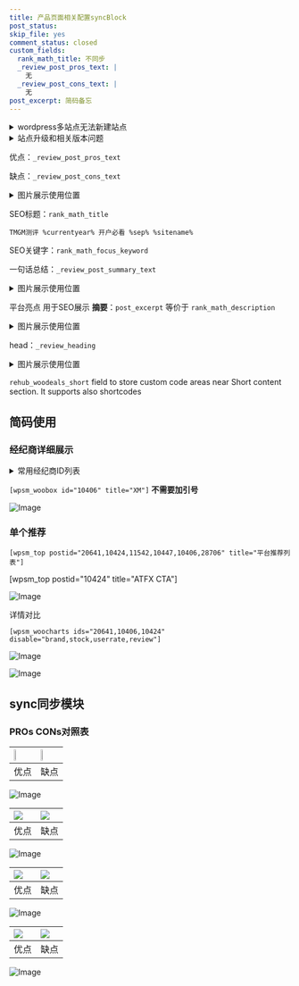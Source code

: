 ```yaml
---
title: 产品页面相关配置syncBlock
post_status: 
skip_file: yes
comment_status: closed
custom_fields:
  rank_math_title: 不同步
  _review_post_pros_text: |
    无
  _review_post_cons_text: |
    无
post_excerpt: 简码备忘
---
```

<details><summary>wordpress多站点无法新建站点</summary>

<li>和报错需要清理cookies一样的原因</li>
<li>wp-config.php里面<code>define( 'SUBDOMAIN_INSTALL', false );//子域名安装</code></li>
<li>新建子站点是用<code>define( 'SUBDOMAIN_INSTALL', true);//子域名安装</code> 完成以后，改成<code>false</code></li>
</details>

<details><summary>站点升级和相关版本问题</summary>

<p>wordpress：5.9.9
woocommerce：7.5.1
出现问题的地方：主题选项里面>><strong>Product layout >>compact style</strong></p>
<p>如何出现没有用过的字段 导致无法保存。先导出配置 然后进行修改，后面再次恢复即可。</p>
<p>出现部分字段无法显示时，需要返回默认布局后，对产品进行保存就好了。</p>
<p></p>
</details>

优点：`_review_post_pros_text`

缺点：`_review_post_cons_text`

<details><summary>图片展示使用位置</summary>

<img src="https://prod-files-secure.s3.us-west-2.amazonaws.com/39ed1227-6d7d-4570-be36-9ccd4a2c4241/f51d3d83-55d4-4bdf-9604-f37ec77ab556/Untitled.png?X-Amz-Algorithm=AWS4-HMAC-SHA256&X-Amz-Content-Sha256=UNSIGNED-PAYLOAD&X-Amz-Credential=ASIAZI2LB466S6A2DQD7%2F20250610%2Fus-west-2%2Fs3%2Faws4_request&X-Amz-Date=20250610T045520Z&X-Amz-Expires=3600&X-Amz-Security-Token=IQoJb3JpZ2luX2VjEN3%2F%2F%2F%2F%2F%2F%2F%2F%2F%2FwEaCXVzLXdlc3QtMiJHMEUCIQCyl%2FbJWlVXpFNVAUwuNHBLjW6fIzy3VZe6nd5%2FDYKmzgIgeuOPvJlyJLlhhKWbgq%2BeGlk%2FI166hVUf2jVAFwQx5wEqiAQItv%2F%2F%2F%2F%2F%2F%2F%2F%2F%2FARAAGgw2Mzc0MjMxODM4MDUiDEz%2FNvJ3Rm4Yb4QB8yrcAxPmBhpw%2FeXRi39nmkrBHl0okFHm9E9v%2FOC4mI0U6nWqc%2FKIAOZ8BGaLmu0chXsoUNyfsQcTCghdO7mEsv4Y4yJS0CNfKoHJrg8WiwcGtov%2FMaEW3P%2BprGPCGrnxY4weJM9DSgLCxXFetiRUUYc9SOeYsxS1UNA9Tgcc6z6qyCs1VZzKhp87KfJ%2BIfxpH3PWeZrhVjg3P23YoiguKemJ2BMFeIwMgbiN%2Fe2wyV3Jl8gYyfj0NXK3w3toUNBPljj8k68gYhA95VgHOS9B%2FmWHGt9%2BfEHbIaJMyKo9OwaOHX1XCTnZyrdYtaVwETkFonlltynNgkIzXkwWu3ehO%2B832Wh594SR7E7%2B4yn1bW3JNxOVs0AtsSjJQTQ3ikQPft6A39mkRLvNIrWCSQb5w5Iv0mTKqlnhlC4QBaA4ZU%2BQ6qLcMd981gYb5meBnDlpAMQ7Ffj7AhSPkwIYlff0Mz%2FlXsaoo%2FZTftjF4wTGMXWsv5xggWW73vN8fHMI9AFsYQpHwsuhl3HoUB%2BDbE%2BWNE9mLvI55nIK5bEfqRVI2OlCiQAA9JAuiN%2Bjf5V6jHCzjWOy%2F92Jr5kdFyWDO1NZSjUezG5ul8kkHGlQt%2BaB5zrzaTrkrxIIz2O8kkUHlFDmMLHsnsIGOqUB5JiP1G%2FDHtywns0gsfguPL2pSiBwAfmuZTFc6y7I%2BG1rQuMT12gSgtOZOVVJEag%2FfuQ4Js7R2nYUTgpWEc3Wjb9hJa7dI0yySkqLOte812kTbiGp8CFbdLbbJRbsU%2B8mp6SQWlftOiAPwUFzve0L2IV6Og%2FZYN3Zp6Hp5dKxqJK8hyTtJ9E2MYNyIXyPw8Ai82vRKvNjsM5FaN4o2G6vY80OKPEh&X-Amz-Signature=13ffa2485719c6b422547497cf52b1f47552e261aac964f9698ea9ab6a4c9a7d&X-Amz-SignedHeaders=host&x-id=GetObject" alt="Image">
</details>

SEO标题：`rank_math_title`

`TMGM测评 %currentyear% 开户必看 %sep% %sitename%`

SEO关键字：`rank_math_focus_keyword`

一句话总结：`_review_post_summary_text`

<details><summary>图片展示使用位置</summary>

<img src="https://prod-files-secure.s3.us-west-2.amazonaws.com/39ed1227-6d7d-4570-be36-9ccd4a2c4241/4b96a922-296c-4f4e-8630-d1c870cbce01/Untitled.png?X-Amz-Algorithm=AWS4-HMAC-SHA256&X-Amz-Content-Sha256=UNSIGNED-PAYLOAD&X-Amz-Credential=ASIAZI2LB4663Y7SK246%2F20250610%2Fus-west-2%2Fs3%2Faws4_request&X-Amz-Date=20250610T045521Z&X-Amz-Expires=3600&X-Amz-Security-Token=IQoJb3JpZ2luX2VjEN3%2F%2F%2F%2F%2F%2F%2F%2F%2F%2FwEaCXVzLXdlc3QtMiJHMEUCIQClc%2B0302zACiWm8fVpWeWT%2FmQ5EwqK94TCum0ojrTaTQIgC6eNPH9kluDqxGiRp4gNsShW4MBL1KzkRNhOIc3kvjAqiAQItv%2F%2F%2F%2F%2F%2F%2F%2F%2F%2FARAAGgw2Mzc0MjMxODM4MDUiDOp5NkYH0BnuHgisKircA8lNuWy9PHL2F0Gmk%2BvFz9IjKl%2F2U2q3kNR60qWm2461TCLKDEujUedNe%2BNYyyU69IvVKYmcwFGxHSKu%2FoEhFAh%2FdAR29DwMb3yCfdHBQEQI0BTFIf7wi1wZqrKmPkfHY%2FpsgYj73ZHRmjQpB%2FxYn%2BfnQGtlPpNsdqkyCEqG9nlaTguE4kgBSHgHFy1XuHpjcTQ4thQzx2TwqivdDRJMC7QtvBtqDHDLESjJNRXk0YUN4hEYnC9ZheduE%2BUC8Y6x9xF5LAfCkkUbzDURLvoTbFLW8N4p0sBjhwmwH%2FMn1b0rhl0f4cKhdd72v7g7oU5pjS5Kdz7Ng7Mvl2U5ZXrQACTplnpq%2F1Am%2FBev%2F2yPeCTtEISVjzrkyRAQhokImkIaao%2FpFFMtQTImpCvcpxJhkRDvwXQ7hTGsw3G4HQgKQDGh9kI8DCg9fZ4JThq7zxH4%2Fsu2q3mgWGwIyfEclD4mA9IPt0dsSGsWUZEdFHVoddteAjjyXORjG9LHt2mw%2BiFwVOuhbzOrlnZFWZ8rFubPjSRbum1eSoW8OQcu2aac1Q2IXKaix%2FRQddYnxKiFjJ%2F2auMrxu7jPw2KS1F%2F3FOAonijEGhOKXv2vkKYZWHuHYu%2B0jocYgcpjmJD6ivPMKLsnsIGOqUBXafnEQxaefcZNDGmSZa7ToWPPtvUiKmsEuhBp1jATLA6Vb8vAxV6rQlO7U7jpDMOUEDfcECCYDf%2BgadlDN04X%2FSzqV94RN6Z2f0Dr8cUmY5gSZ867%2BqcnmOnW52vftsFU7qE9et4OMG89XFCMbGqKbptzRt40EYWhlTYcMJX%2BMAhFLnNfEpFXbrlfaO8IVm5byzTG%2Bvjw0s6CWjoLX2zUCWSVg48&X-Amz-Signature=accb9758aec6103974b0ea249fd0b19df56f79996a427848098240e90ecee626&X-Amz-SignedHeaders=host&x-id=GetObject" alt="Image">
</details>

平台亮点 用于SEO展示 **摘要**：`post_excerpt`  等价于 `rank_math_description`

<details><summary>图片展示使用位置</summary>

<img src="https://prod-files-secure.s3.us-west-2.amazonaws.com/39ed1227-6d7d-4570-be36-9ccd4a2c4241/1ee11f63-b60a-4dfe-a7a7-d58ff23b5d88/Untitled.png?X-Amz-Algorithm=AWS4-HMAC-SHA256&X-Amz-Content-Sha256=UNSIGNED-PAYLOAD&X-Amz-Credential=ASIAZI2LB466SPVC4ARC%2F20250610%2Fus-west-2%2Fs3%2Faws4_request&X-Amz-Date=20250610T045525Z&X-Amz-Expires=3600&X-Amz-Security-Token=IQoJb3JpZ2luX2VjEN3%2F%2F%2F%2F%2F%2F%2F%2F%2F%2FwEaCXVzLXdlc3QtMiJIMEYCIQDLg%2BzrYuQeLucYHXuNSrcub9Gpoyn8xn09x5MiT5mngwIhAPZ%2FblOY5BqdcbWtIYynqLM5rkKxu3O%2F0aZ4%2FPle6gV4KogECLb%2F%2F%2F%2F%2F%2F%2F%2F%2F%2FwEQABoMNjM3NDIzMTgzODA1IgwVaMKdiPAVQ%2BkNAPEq3APd8LY1QnC6BrgUp%2FU%2FjLQAFP6hAGIH5i1urf628%2B3uy5JKqKbuDG76v88n8O72aDjZ6SZVk7AIeP%2FdGzVuoobzSi4REbMrBMWmBHmVgujBT0kSacamPebB%2Bq1XrYBAbzaBE%2FShYTSQddbrPPm%2FYarW%2FTfpMvCf4wKKeCAzSmXB4B6uMl2WJNIctnOB%2BoQ%2Fgb0W%2Fh5gijFN%2BqVEW%2B1kZLgTT46btjdinGCno%2B1i6f3c9wZlITvXX4awKMRvSI69H9XgAwB0%2FLsNtQYWDf3BvvGL7p1%2F3bFckG1gI79roP7FWdx5jBfUha8e3ZEJ%2FHYQ8MyINozElXOMaakduSLi1pj6ZqtsM23Qw01%2FOcy3hd5cvEVZtBgPLQec6zMNv4%2F8GgmzvJQlqixsXWgTrgWPMlG70naarlw93ehZMAEaH6HrN08SOVB%2BPNarPUlzdsRUeUatKAu6CnbfDlLwTYFyBnWzbMrWZJso0kjWXRdwyAiEdljc3yN7Ii4Wts2KFAxWpXen74CtTC5043o8LkLhUDnorzIhZsn6HZb2SX4P0BY4MfJCSN9peAY%2FuTYWZfgsXRmmmTAYz4zndZ9N%2BEZY8%2BWUdJg6CYtBwA7xF%2FnV16XfKot9KLqR%2Fyl1hzLkkzDc7J7CBjqkAbyXUe%2F5X%2Fe2PyDAFIUqlSqMcjm6mFEWH5dmmjNy%2B9LA2FD%2F1WIrnSoOgOn4XnisIrcEs8scQikcXUfkUGRoojP%2F3a3ELWPDQHvcoqdWaIobHMfaZDPGpuZYFeE1sfVRCSbziicdSd%2BfpKhuAZIZjHmqoma%2Bh0A9tix8g1bvoirwPjz6R03lDlhCL6mk2zxrn8PxpshcskRMezTXFAa%2BuvjbWDjp&X-Amz-Signature=6b19b90f96ed3adeaad0e47fe28f3f539dcc6fb1edabb150d5b3a8e37027afda&X-Amz-SignedHeaders=host&x-id=GetObject" alt="Image">
<img src="https://prod-files-secure.s3.us-west-2.amazonaws.com/39ed1227-6d7d-4570-be36-9ccd4a2c4241/ad4118b5-78d8-4fbe-801e-3b29b5d99c01/Untitled.png?X-Amz-Algorithm=AWS4-HMAC-SHA256&X-Amz-Content-Sha256=UNSIGNED-PAYLOAD&X-Amz-Credential=ASIAZI2LB466SPVC4ARC%2F20250610%2Fus-west-2%2Fs3%2Faws4_request&X-Amz-Date=20250610T045525Z&X-Amz-Expires=3600&X-Amz-Security-Token=IQoJb3JpZ2luX2VjEN3%2F%2F%2F%2F%2F%2F%2F%2F%2F%2FwEaCXVzLXdlc3QtMiJIMEYCIQDLg%2BzrYuQeLucYHXuNSrcub9Gpoyn8xn09x5MiT5mngwIhAPZ%2FblOY5BqdcbWtIYynqLM5rkKxu3O%2F0aZ4%2FPle6gV4KogECLb%2F%2F%2F%2F%2F%2F%2F%2F%2F%2FwEQABoMNjM3NDIzMTgzODA1IgwVaMKdiPAVQ%2BkNAPEq3APd8LY1QnC6BrgUp%2FU%2FjLQAFP6hAGIH5i1urf628%2B3uy5JKqKbuDG76v88n8O72aDjZ6SZVk7AIeP%2FdGzVuoobzSi4REbMrBMWmBHmVgujBT0kSacamPebB%2Bq1XrYBAbzaBE%2FShYTSQddbrPPm%2FYarW%2FTfpMvCf4wKKeCAzSmXB4B6uMl2WJNIctnOB%2BoQ%2Fgb0W%2Fh5gijFN%2BqVEW%2B1kZLgTT46btjdinGCno%2B1i6f3c9wZlITvXX4awKMRvSI69H9XgAwB0%2FLsNtQYWDf3BvvGL7p1%2F3bFckG1gI79roP7FWdx5jBfUha8e3ZEJ%2FHYQ8MyINozElXOMaakduSLi1pj6ZqtsM23Qw01%2FOcy3hd5cvEVZtBgPLQec6zMNv4%2F8GgmzvJQlqixsXWgTrgWPMlG70naarlw93ehZMAEaH6HrN08SOVB%2BPNarPUlzdsRUeUatKAu6CnbfDlLwTYFyBnWzbMrWZJso0kjWXRdwyAiEdljc3yN7Ii4Wts2KFAxWpXen74CtTC5043o8LkLhUDnorzIhZsn6HZb2SX4P0BY4MfJCSN9peAY%2FuTYWZfgsXRmmmTAYz4zndZ9N%2BEZY8%2BWUdJg6CYtBwA7xF%2FnV16XfKot9KLqR%2Fyl1hzLkkzDc7J7CBjqkAbyXUe%2F5X%2Fe2PyDAFIUqlSqMcjm6mFEWH5dmmjNy%2B9LA2FD%2F1WIrnSoOgOn4XnisIrcEs8scQikcXUfkUGRoojP%2F3a3ELWPDQHvcoqdWaIobHMfaZDPGpuZYFeE1sfVRCSbziicdSd%2BfpKhuAZIZjHmqoma%2Bh0A9tix8g1bvoirwPjz6R03lDlhCL6mk2zxrn8PxpshcskRMezTXFAa%2BuvjbWDjp&X-Amz-Signature=f8200ab33e1335037a59516cf24f2917f827af19b6daf691f5d215c754515371&X-Amz-SignedHeaders=host&x-id=GetObject" alt="Image">
<img src="https://prod-files-secure.s3.us-west-2.amazonaws.com/39ed1227-6d7d-4570-be36-9ccd4a2c4241/a38cf7c9-a79c-4b64-9e94-13589fe0758b/Untitled.png?X-Amz-Algorithm=AWS4-HMAC-SHA256&X-Amz-Content-Sha256=UNSIGNED-PAYLOAD&X-Amz-Credential=ASIAZI2LB466SPVC4ARC%2F20250610%2Fus-west-2%2Fs3%2Faws4_request&X-Amz-Date=20250610T045525Z&X-Amz-Expires=3600&X-Amz-Security-Token=IQoJb3JpZ2luX2VjEN3%2F%2F%2F%2F%2F%2F%2F%2F%2F%2FwEaCXVzLXdlc3QtMiJIMEYCIQDLg%2BzrYuQeLucYHXuNSrcub9Gpoyn8xn09x5MiT5mngwIhAPZ%2FblOY5BqdcbWtIYynqLM5rkKxu3O%2F0aZ4%2FPle6gV4KogECLb%2F%2F%2F%2F%2F%2F%2F%2F%2F%2FwEQABoMNjM3NDIzMTgzODA1IgwVaMKdiPAVQ%2BkNAPEq3APd8LY1QnC6BrgUp%2FU%2FjLQAFP6hAGIH5i1urf628%2B3uy5JKqKbuDG76v88n8O72aDjZ6SZVk7AIeP%2FdGzVuoobzSi4REbMrBMWmBHmVgujBT0kSacamPebB%2Bq1XrYBAbzaBE%2FShYTSQddbrPPm%2FYarW%2FTfpMvCf4wKKeCAzSmXB4B6uMl2WJNIctnOB%2BoQ%2Fgb0W%2Fh5gijFN%2BqVEW%2B1kZLgTT46btjdinGCno%2B1i6f3c9wZlITvXX4awKMRvSI69H9XgAwB0%2FLsNtQYWDf3BvvGL7p1%2F3bFckG1gI79roP7FWdx5jBfUha8e3ZEJ%2FHYQ8MyINozElXOMaakduSLi1pj6ZqtsM23Qw01%2FOcy3hd5cvEVZtBgPLQec6zMNv4%2F8GgmzvJQlqixsXWgTrgWPMlG70naarlw93ehZMAEaH6HrN08SOVB%2BPNarPUlzdsRUeUatKAu6CnbfDlLwTYFyBnWzbMrWZJso0kjWXRdwyAiEdljc3yN7Ii4Wts2KFAxWpXen74CtTC5043o8LkLhUDnorzIhZsn6HZb2SX4P0BY4MfJCSN9peAY%2FuTYWZfgsXRmmmTAYz4zndZ9N%2BEZY8%2BWUdJg6CYtBwA7xF%2FnV16XfKot9KLqR%2Fyl1hzLkkzDc7J7CBjqkAbyXUe%2F5X%2Fe2PyDAFIUqlSqMcjm6mFEWH5dmmjNy%2B9LA2FD%2F1WIrnSoOgOn4XnisIrcEs8scQikcXUfkUGRoojP%2F3a3ELWPDQHvcoqdWaIobHMfaZDPGpuZYFeE1sfVRCSbziicdSd%2BfpKhuAZIZjHmqoma%2Bh0A9tix8g1bvoirwPjz6R03lDlhCL6mk2zxrn8PxpshcskRMezTXFAa%2BuvjbWDjp&X-Amz-Signature=858ed5f62cc8e9750e83b8f92e66a91d4cb4bf7b1c58b3e8d34716db1c51c7d3&X-Amz-SignedHeaders=host&x-id=GetObject" alt="Image">
<img src="https://prod-files-secure.s3.us-west-2.amazonaws.com/39ed1227-6d7d-4570-be36-9ccd4a2c4241/7da6fc1e-d2ac-42ae-8c75-cb5749aa18f6/Untitled.png?X-Amz-Algorithm=AWS4-HMAC-SHA256&X-Amz-Content-Sha256=UNSIGNED-PAYLOAD&X-Amz-Credential=ASIAZI2LB466SPVC4ARC%2F20250610%2Fus-west-2%2Fs3%2Faws4_request&X-Amz-Date=20250610T045525Z&X-Amz-Expires=3600&X-Amz-Security-Token=IQoJb3JpZ2luX2VjEN3%2F%2F%2F%2F%2F%2F%2F%2F%2F%2FwEaCXVzLXdlc3QtMiJIMEYCIQDLg%2BzrYuQeLucYHXuNSrcub9Gpoyn8xn09x5MiT5mngwIhAPZ%2FblOY5BqdcbWtIYynqLM5rkKxu3O%2F0aZ4%2FPle6gV4KogECLb%2F%2F%2F%2F%2F%2F%2F%2F%2F%2FwEQABoMNjM3NDIzMTgzODA1IgwVaMKdiPAVQ%2BkNAPEq3APd8LY1QnC6BrgUp%2FU%2FjLQAFP6hAGIH5i1urf628%2B3uy5JKqKbuDG76v88n8O72aDjZ6SZVk7AIeP%2FdGzVuoobzSi4REbMrBMWmBHmVgujBT0kSacamPebB%2Bq1XrYBAbzaBE%2FShYTSQddbrPPm%2FYarW%2FTfpMvCf4wKKeCAzSmXB4B6uMl2WJNIctnOB%2BoQ%2Fgb0W%2Fh5gijFN%2BqVEW%2B1kZLgTT46btjdinGCno%2B1i6f3c9wZlITvXX4awKMRvSI69H9XgAwB0%2FLsNtQYWDf3BvvGL7p1%2F3bFckG1gI79roP7FWdx5jBfUha8e3ZEJ%2FHYQ8MyINozElXOMaakduSLi1pj6ZqtsM23Qw01%2FOcy3hd5cvEVZtBgPLQec6zMNv4%2F8GgmzvJQlqixsXWgTrgWPMlG70naarlw93ehZMAEaH6HrN08SOVB%2BPNarPUlzdsRUeUatKAu6CnbfDlLwTYFyBnWzbMrWZJso0kjWXRdwyAiEdljc3yN7Ii4Wts2KFAxWpXen74CtTC5043o8LkLhUDnorzIhZsn6HZb2SX4P0BY4MfJCSN9peAY%2FuTYWZfgsXRmmmTAYz4zndZ9N%2BEZY8%2BWUdJg6CYtBwA7xF%2FnV16XfKot9KLqR%2Fyl1hzLkkzDc7J7CBjqkAbyXUe%2F5X%2Fe2PyDAFIUqlSqMcjm6mFEWH5dmmjNy%2B9LA2FD%2F1WIrnSoOgOn4XnisIrcEs8scQikcXUfkUGRoojP%2F3a3ELWPDQHvcoqdWaIobHMfaZDPGpuZYFeE1sfVRCSbziicdSd%2BfpKhuAZIZjHmqoma%2Bh0A9tix8g1bvoirwPjz6R03lDlhCL6mk2zxrn8PxpshcskRMezTXFAa%2BuvjbWDjp&X-Amz-Signature=4fef1f04f52adb7ae3c0477dd7223e89fbd8c8534afb7bc5c563b26b38f2ec77&X-Amz-SignedHeaders=host&x-id=GetObject" alt="Image">
<img src="https://prod-files-secure.s3.us-west-2.amazonaws.com/39ed1227-6d7d-4570-be36-9ccd4a2c4241/7e97f40a-eaee-47f5-b2f9-475f96808fa7/Untitled.png?X-Amz-Algorithm=AWS4-HMAC-SHA256&X-Amz-Content-Sha256=UNSIGNED-PAYLOAD&X-Amz-Credential=ASIAZI2LB466SPVC4ARC%2F20250610%2Fus-west-2%2Fs3%2Faws4_request&X-Amz-Date=20250610T045525Z&X-Amz-Expires=3600&X-Amz-Security-Token=IQoJb3JpZ2luX2VjEN3%2F%2F%2F%2F%2F%2F%2F%2F%2F%2FwEaCXVzLXdlc3QtMiJIMEYCIQDLg%2BzrYuQeLucYHXuNSrcub9Gpoyn8xn09x5MiT5mngwIhAPZ%2FblOY5BqdcbWtIYynqLM5rkKxu3O%2F0aZ4%2FPle6gV4KogECLb%2F%2F%2F%2F%2F%2F%2F%2F%2F%2FwEQABoMNjM3NDIzMTgzODA1IgwVaMKdiPAVQ%2BkNAPEq3APd8LY1QnC6BrgUp%2FU%2FjLQAFP6hAGIH5i1urf628%2B3uy5JKqKbuDG76v88n8O72aDjZ6SZVk7AIeP%2FdGzVuoobzSi4REbMrBMWmBHmVgujBT0kSacamPebB%2Bq1XrYBAbzaBE%2FShYTSQddbrPPm%2FYarW%2FTfpMvCf4wKKeCAzSmXB4B6uMl2WJNIctnOB%2BoQ%2Fgb0W%2Fh5gijFN%2BqVEW%2B1kZLgTT46btjdinGCno%2B1i6f3c9wZlITvXX4awKMRvSI69H9XgAwB0%2FLsNtQYWDf3BvvGL7p1%2F3bFckG1gI79roP7FWdx5jBfUha8e3ZEJ%2FHYQ8MyINozElXOMaakduSLi1pj6ZqtsM23Qw01%2FOcy3hd5cvEVZtBgPLQec6zMNv4%2F8GgmzvJQlqixsXWgTrgWPMlG70naarlw93ehZMAEaH6HrN08SOVB%2BPNarPUlzdsRUeUatKAu6CnbfDlLwTYFyBnWzbMrWZJso0kjWXRdwyAiEdljc3yN7Ii4Wts2KFAxWpXen74CtTC5043o8LkLhUDnorzIhZsn6HZb2SX4P0BY4MfJCSN9peAY%2FuTYWZfgsXRmmmTAYz4zndZ9N%2BEZY8%2BWUdJg6CYtBwA7xF%2FnV16XfKot9KLqR%2Fyl1hzLkkzDc7J7CBjqkAbyXUe%2F5X%2Fe2PyDAFIUqlSqMcjm6mFEWH5dmmjNy%2B9LA2FD%2F1WIrnSoOgOn4XnisIrcEs8scQikcXUfkUGRoojP%2F3a3ELWPDQHvcoqdWaIobHMfaZDPGpuZYFeE1sfVRCSbziicdSd%2BfpKhuAZIZjHmqoma%2Bh0A9tix8g1bvoirwPjz6R03lDlhCL6mk2zxrn8PxpshcskRMezTXFAa%2BuvjbWDjp&X-Amz-Signature=2684f3a1b0ea0d00e081be1678f3eafd8b51d825831ff4c0c4ba9384f2923fdb&X-Amz-SignedHeaders=host&x-id=GetObject" alt="Image">
</details>

head：`_review_heading`

<details><summary>图片展示使用位置</summary>

<img src="https://prod-files-secure.s3.us-west-2.amazonaws.com/39ed1227-6d7d-4570-be36-9ccd4a2c4241/3a4650ad-9887-415c-889a-edd51fa54f27/Untitled.png?X-Amz-Algorithm=AWS4-HMAC-SHA256&X-Amz-Content-Sha256=UNSIGNED-PAYLOAD&X-Amz-Credential=ASIAZI2LB466Z57AU2RT%2F20250610%2Fus-west-2%2Fs3%2Faws4_request&X-Amz-Date=20250610T045526Z&X-Amz-Expires=3600&X-Amz-Security-Token=IQoJb3JpZ2luX2VjEN3%2F%2F%2F%2F%2F%2F%2F%2F%2F%2FwEaCXVzLXdlc3QtMiJHMEUCIC6hHW%2FKWC4FsHF1TtDCZjHG70qtRn5FTzmWqXl3ltt%2BAiEAmDKknptrHVKlzaU3rTaQmIOaSdpYiRleNbx3Xc1wHtcqiAQItv%2F%2F%2F%2F%2F%2F%2F%2F%2F%2FARAAGgw2Mzc0MjMxODM4MDUiDAm39Z%2BuJCM8aKVOeircA2X7Q0IUq1w3vgUuz1JelQU4lS6UNtZzjgI3FiPMgWHTAJ1KSseBzqvg6Jp8zoN%2BOvyIuMfcpOaWLEaQ9Ffg4NLbhqoDRD8XsmVmoPN6JMkA3vcOgGSI7jTcmz%2B7vtQVhmS9WIepkuqSDeFL9IdpWnAhz%2F4bWPhD7c2QOH34KFQBXEa65MArc%2BC8sx%2FFvaI9Her8JOgfT0oZajphOilUp2AhPWmtAIzb7xIqFdKGAuIg7cc2qx7oqF86qa3pQKZYVdwgpWdS24wsPk6u3AwJ28JX%2BbvoChdH7wQo%2BYjT8H6z5KsJseglzX2j1hC11oed1J98Wp%2BNsHcVgYWZnYd41%2FI74zeZf6MfXuwzW%2FyjflNx48Bq2RW1zv9yoPEqdBJIHP4gjVLmeo1q9NXPArW5rhugnMPXK%2FIJ7je2b5wtv%2Fe4AY0BbsnWNstQXXAB0tAgU4%2FF5%2Bok7rwIfLldIYQZ6kmChqOg1Tn1psEMoVzwRiQCWEiXXTYkCjRUyZUjefpiAEk64vXhoC%2FKk%2B0MErpvYxU9IsiORSwz2EeeTAPeryBGx1qhHXQ6ynfP8vraRTqbrD%2FJz3WUV2kxgkdx2qEaqMrwQTFKYpY4Kh4Itb%2Fd4R%2BQ%2FY5rH9OHBbJfseZIMK7unsIGOqUBOm%2FiRCT3MtMW4DFd0dkxlvpoTFK1zRmvVfmYNYsluow8jGuYF0PcOiVDedMwRKwg7VymJSIpXfg0Msb45sa4a%2FErXGwHijPEYR40sLqYzifCqtR9hVcXsQRrc606xhQ%2FCUZmLsjsSoZQnmYUUc2pB9L%2BMHBS847LEjq9SEGm4drAcoGkiJuAI58GnUH0Coto5rT88P6%2Fn4jwGKxR6U6n4vFcec7V&X-Amz-Signature=c2960cfad89181dd1a65bfad64b9a22a5e2ab46c1bd26e94661dc5107f521f28&X-Amz-SignedHeaders=host&x-id=GetObject" alt="Image">
</details>

`rehub_woodeals_short`	field to store custom code areas near Short content section. It supports also shortcodes



## 简码使用

### 经纪商详细展示

<details><summary>常用经纪商ID列表</summary>

<pre><code class="php">嘉盛 ===> 20641  [wpsm_woobox id="20641" title="嘉盛"]
易信easymarkets ===> 11542  [wpsm_woobox id="11542" title="易信easymarkets"]
ATFX外汇 ===> 10424  [wpsm_woobox id="10424" title="ATFX"]
XM ===> 10406  [wpsm_woobox id="10406" title="XM"]
TMGM ===> 29622  [wpsm_woobox id="29622" title="TMGM"]
HYCM ===> 10447  [wpsm_woobox id="10447" title="HYCM"]
fpmarkets澳福外汇 ===> 20639  [wpsm_woobox id="20639" title="fpmarkets澳福外汇"]</code></pre>
</details>

`[wpsm_woobox id="10406" title="XM"]` **不需要加引号**

![Image](https://prod-files-secure.s3.us-west-2.amazonaws.com/39ed1227-6d7d-4570-be36-9ccd4a2c4241/4f898f9d-0fa7-4e43-acd3-ac6bc7be575a/Untitled.png?X-Amz-Algorithm=AWS4-HMAC-SHA256&X-Amz-Content-Sha256=UNSIGNED-PAYLOAD&X-Amz-Credential=ASIAZI2LB4666QVEIRYF%2F20250610%2Fus-west-2%2Fs3%2Faws4_request&X-Amz-Date=20250610T045518Z&X-Amz-Expires=3600&X-Amz-Security-Token=IQoJb3JpZ2luX2VjEN3%2F%2F%2F%2F%2F%2F%2F%2F%2F%2FwEaCXVzLXdlc3QtMiJHMEUCIHk2PwXic8aY1ebsfQN%2FIbpzxaQrmfWLCNy6BJVyAmFOAiEAh7gCTJoMl0%2F8YlueQ5ewnHaIZSXi6FHhg6JhrL3aB4YqiAQItv%2F%2F%2F%2F%2F%2F%2F%2F%2F%2FARAAGgw2Mzc0MjMxODM4MDUiDOM%2FVIHg62PiEOkvnSrcA1XnPpTGmFLn1vRw34Q80gSsmCym3QCjiDjxadjiB7n6gVcGQuLilfKoHk6HFTu7AmJqb%2FGjDo21ND0TJ51nMhEXh30XEGarOR61fQDaGLLFCou71euNuCcTBfmDIUJpgQTQA0GLZ5ZllqolYX0gd5S797uSPe3BPWGYsFPECK1qjRtKJUmZF8ZDv6gnHEvXRwcdmUwhVe9%2FK1b6MhiYh%2FRlj3LBuUzUo1aBBjTmEGmjXryrDJ0Kx8CD4y1q7j9jz%2FcN6qeru%2BCfIK0iEquhIEdLaBwWNpzcUQZDsNXlrPEW%2Ff5BjYRPbBAag919r4NOrnoSRxS4a7J%2FoKD2EqVSiwFsrLG9vlqbQbLYAtr5SCgQeGKBFeXCGby3xosMC6Gv6%2FQ7gILfTa%2BnpgOcPfJ%2FzUGAauNdwrOn1E7RKmk%2F2QhcSjUZNwUAaYbpjUssvjBRkLY%2Fcv3ZrjrRSRxzawCuzLubqnnH6P9Ou2QF6VjeXr157M%2Fxz%2F30YGE%2BOa7wBCfR0Ly7yOKxTEMD7YL7x5E1I63dwciK4N75P4YPFzY%2B5u%2BXzUJWiR4FuwH30ZKVK7MptezVHxDAD1wWzlbQ6KYEJ97cU90Vax0U0Lg5DvDT%2Fx2Eq9lq7YF6jjypaxHxMPjrnsIGOqUBCtQAs%2FGLyynajXYeRYIKNNTZTCSeTJyo8FOS4Ka5F1treU%2BkRw10hqBReebaWEKH5WGopnRPkLpmvSD8icjowNKN6iPXLzB9T9Sx%2FjIo2hnn0qPs3MxcxMPtrn9Tts9MOeDIBBJOkJxz14yFtO8CZnUAqf9tRhNVd9lgXaHQF3dr%2B%2FLX3VKwqWVq0cV0xUeLN6Y43id0zLmh1xk%2F%2Bv%2FmomiERObw&X-Amz-Signature=58d7680c01ead87a6cf11ae20d15335f0cb37429210acf24d92e53b0066119f9&X-Amz-SignedHeaders=host&x-id=GetObject)

### 单个推荐
`[wpsm_top postid="20641,10424,11542,10447,10406,28706" title="平台推荐列表"]`

[wpsm_top postid="10424" title="ATFX CTA"]

![Image](https://prod-files-secure.s3.us-west-2.amazonaws.com/39ed1227-6d7d-4570-be36-9ccd4a2c4241/5ac620dc-51a8-48b6-b55d-91f47299193c/Untitled.png?X-Amz-Algorithm=AWS4-HMAC-SHA256&X-Amz-Content-Sha256=UNSIGNED-PAYLOAD&X-Amz-Credential=ASIAZI2LB4666QVEIRYF%2F20250610%2Fus-west-2%2Fs3%2Faws4_request&X-Amz-Date=20250610T045518Z&X-Amz-Expires=3600&X-Amz-Security-Token=IQoJb3JpZ2luX2VjEN3%2F%2F%2F%2F%2F%2F%2F%2F%2F%2FwEaCXVzLXdlc3QtMiJHMEUCIHk2PwXic8aY1ebsfQN%2FIbpzxaQrmfWLCNy6BJVyAmFOAiEAh7gCTJoMl0%2F8YlueQ5ewnHaIZSXi6FHhg6JhrL3aB4YqiAQItv%2F%2F%2F%2F%2F%2F%2F%2F%2F%2FARAAGgw2Mzc0MjMxODM4MDUiDOM%2FVIHg62PiEOkvnSrcA1XnPpTGmFLn1vRw34Q80gSsmCym3QCjiDjxadjiB7n6gVcGQuLilfKoHk6HFTu7AmJqb%2FGjDo21ND0TJ51nMhEXh30XEGarOR61fQDaGLLFCou71euNuCcTBfmDIUJpgQTQA0GLZ5ZllqolYX0gd5S797uSPe3BPWGYsFPECK1qjRtKJUmZF8ZDv6gnHEvXRwcdmUwhVe9%2FK1b6MhiYh%2FRlj3LBuUzUo1aBBjTmEGmjXryrDJ0Kx8CD4y1q7j9jz%2FcN6qeru%2BCfIK0iEquhIEdLaBwWNpzcUQZDsNXlrPEW%2Ff5BjYRPbBAag919r4NOrnoSRxS4a7J%2FoKD2EqVSiwFsrLG9vlqbQbLYAtr5SCgQeGKBFeXCGby3xosMC6Gv6%2FQ7gILfTa%2BnpgOcPfJ%2FzUGAauNdwrOn1E7RKmk%2F2QhcSjUZNwUAaYbpjUssvjBRkLY%2Fcv3ZrjrRSRxzawCuzLubqnnH6P9Ou2QF6VjeXr157M%2Fxz%2F30YGE%2BOa7wBCfR0Ly7yOKxTEMD7YL7x5E1I63dwciK4N75P4YPFzY%2B5u%2BXzUJWiR4FuwH30ZKVK7MptezVHxDAD1wWzlbQ6KYEJ97cU90Vax0U0Lg5DvDT%2Fx2Eq9lq7YF6jjypaxHxMPjrnsIGOqUBCtQAs%2FGLyynajXYeRYIKNNTZTCSeTJyo8FOS4Ka5F1treU%2BkRw10hqBReebaWEKH5WGopnRPkLpmvSD8icjowNKN6iPXLzB9T9Sx%2FjIo2hnn0qPs3MxcxMPtrn9Tts9MOeDIBBJOkJxz14yFtO8CZnUAqf9tRhNVd9lgXaHQF3dr%2B%2FLX3VKwqWVq0cV0xUeLN6Y43id0zLmh1xk%2F%2Bv%2FmomiERObw&X-Amz-Signature=c04bc50cb2ca5b89b6f55cb63ca336081f83854ad22596cd27d2b99f32386112&X-Amz-SignedHeaders=host&x-id=GetObject)

详情对比

`[wpsm_woocharts ids="20641,10406,10424" disable="brand,stock,userrate,review"]`

![Image](https://prod-files-secure.s3.us-west-2.amazonaws.com/39ed1227-6d7d-4570-be36-9ccd4a2c4241/bf3ba45f-b9f3-4295-8aef-b4a495fd25f4/Untitled.png?X-Amz-Algorithm=AWS4-HMAC-SHA256&X-Amz-Content-Sha256=UNSIGNED-PAYLOAD&X-Amz-Credential=ASIAZI2LB4666QVEIRYF%2F20250610%2Fus-west-2%2Fs3%2Faws4_request&X-Amz-Date=20250610T045518Z&X-Amz-Expires=3600&X-Amz-Security-Token=IQoJb3JpZ2luX2VjEN3%2F%2F%2F%2F%2F%2F%2F%2F%2F%2FwEaCXVzLXdlc3QtMiJHMEUCIHk2PwXic8aY1ebsfQN%2FIbpzxaQrmfWLCNy6BJVyAmFOAiEAh7gCTJoMl0%2F8YlueQ5ewnHaIZSXi6FHhg6JhrL3aB4YqiAQItv%2F%2F%2F%2F%2F%2F%2F%2F%2F%2FARAAGgw2Mzc0MjMxODM4MDUiDOM%2FVIHg62PiEOkvnSrcA1XnPpTGmFLn1vRw34Q80gSsmCym3QCjiDjxadjiB7n6gVcGQuLilfKoHk6HFTu7AmJqb%2FGjDo21ND0TJ51nMhEXh30XEGarOR61fQDaGLLFCou71euNuCcTBfmDIUJpgQTQA0GLZ5ZllqolYX0gd5S797uSPe3BPWGYsFPECK1qjRtKJUmZF8ZDv6gnHEvXRwcdmUwhVe9%2FK1b6MhiYh%2FRlj3LBuUzUo1aBBjTmEGmjXryrDJ0Kx8CD4y1q7j9jz%2FcN6qeru%2BCfIK0iEquhIEdLaBwWNpzcUQZDsNXlrPEW%2Ff5BjYRPbBAag919r4NOrnoSRxS4a7J%2FoKD2EqVSiwFsrLG9vlqbQbLYAtr5SCgQeGKBFeXCGby3xosMC6Gv6%2FQ7gILfTa%2BnpgOcPfJ%2FzUGAauNdwrOn1E7RKmk%2F2QhcSjUZNwUAaYbpjUssvjBRkLY%2Fcv3ZrjrRSRxzawCuzLubqnnH6P9Ou2QF6VjeXr157M%2Fxz%2F30YGE%2BOa7wBCfR0Ly7yOKxTEMD7YL7x5E1I63dwciK4N75P4YPFzY%2B5u%2BXzUJWiR4FuwH30ZKVK7MptezVHxDAD1wWzlbQ6KYEJ97cU90Vax0U0Lg5DvDT%2Fx2Eq9lq7YF6jjypaxHxMPjrnsIGOqUBCtQAs%2FGLyynajXYeRYIKNNTZTCSeTJyo8FOS4Ka5F1treU%2BkRw10hqBReebaWEKH5WGopnRPkLpmvSD8icjowNKN6iPXLzB9T9Sx%2FjIo2hnn0qPs3MxcxMPtrn9Tts9MOeDIBBJOkJxz14yFtO8CZnUAqf9tRhNVd9lgXaHQF3dr%2B%2FLX3VKwqWVq0cV0xUeLN6Y43id0zLmh1xk%2F%2Bv%2FmomiERObw&X-Amz-Signature=982e9edbb0e9c58ddcf1a6fb8b9485303d21343516eaa64d8ac756f7ca323b31&X-Amz-SignedHeaders=host&x-id=GetObject)

![Image](https://prod-files-secure.s3.us-west-2.amazonaws.com/39ed1227-6d7d-4570-be36-9ccd4a2c4241/30bc56ef-f383-4b48-9768-2ebc9e436ec0/Untitled.png?X-Amz-Algorithm=AWS4-HMAC-SHA256&X-Amz-Content-Sha256=UNSIGNED-PAYLOAD&X-Amz-Credential=ASIAZI2LB4666QVEIRYF%2F20250610%2Fus-west-2%2Fs3%2Faws4_request&X-Amz-Date=20250610T045518Z&X-Amz-Expires=3600&X-Amz-Security-Token=IQoJb3JpZ2luX2VjEN3%2F%2F%2F%2F%2F%2F%2F%2F%2F%2FwEaCXVzLXdlc3QtMiJHMEUCIHk2PwXic8aY1ebsfQN%2FIbpzxaQrmfWLCNy6BJVyAmFOAiEAh7gCTJoMl0%2F8YlueQ5ewnHaIZSXi6FHhg6JhrL3aB4YqiAQItv%2F%2F%2F%2F%2F%2F%2F%2F%2F%2FARAAGgw2Mzc0MjMxODM4MDUiDOM%2FVIHg62PiEOkvnSrcA1XnPpTGmFLn1vRw34Q80gSsmCym3QCjiDjxadjiB7n6gVcGQuLilfKoHk6HFTu7AmJqb%2FGjDo21ND0TJ51nMhEXh30XEGarOR61fQDaGLLFCou71euNuCcTBfmDIUJpgQTQA0GLZ5ZllqolYX0gd5S797uSPe3BPWGYsFPECK1qjRtKJUmZF8ZDv6gnHEvXRwcdmUwhVe9%2FK1b6MhiYh%2FRlj3LBuUzUo1aBBjTmEGmjXryrDJ0Kx8CD4y1q7j9jz%2FcN6qeru%2BCfIK0iEquhIEdLaBwWNpzcUQZDsNXlrPEW%2Ff5BjYRPbBAag919r4NOrnoSRxS4a7J%2FoKD2EqVSiwFsrLG9vlqbQbLYAtr5SCgQeGKBFeXCGby3xosMC6Gv6%2FQ7gILfTa%2BnpgOcPfJ%2FzUGAauNdwrOn1E7RKmk%2F2QhcSjUZNwUAaYbpjUssvjBRkLY%2Fcv3ZrjrRSRxzawCuzLubqnnH6P9Ou2QF6VjeXr157M%2Fxz%2F30YGE%2BOa7wBCfR0Ly7yOKxTEMD7YL7x5E1I63dwciK4N75P4YPFzY%2B5u%2BXzUJWiR4FuwH30ZKVK7MptezVHxDAD1wWzlbQ6KYEJ97cU90Vax0U0Lg5DvDT%2Fx2Eq9lq7YF6jjypaxHxMPjrnsIGOqUBCtQAs%2FGLyynajXYeRYIKNNTZTCSeTJyo8FOS4Ka5F1treU%2BkRw10hqBReebaWEKH5WGopnRPkLpmvSD8icjowNKN6iPXLzB9T9Sx%2FjIo2hnn0qPs3MxcxMPtrn9Tts9MOeDIBBJOkJxz14yFtO8CZnUAqf9tRhNVd9lgXaHQF3dr%2B%2FLX3VKwqWVq0cV0xUeLN6Y43id0zLmh1xk%2F%2Bv%2FmomiERObw&X-Amz-Signature=9731e34b6e93e6fe0ac48422cb7774d15506a558c803042ae75025e6a112e64c&X-Amz-SignedHeaders=host&x-id=GetObject)

## sync同步模块

### PROs CONs对照表

| <img src="https://cdn.ifttt.fun/gh/jarlin8/OSS@main/icons/customize/pros.svg" height="auto" width="37.3%"> | <img src="https://cdn.ifttt.fun/gh/jarlin8/OSS@main/icons/customize/cons.svg" height="auto" width="28.8%"> |
| :--- | :--- |
| 优点 | 缺点 |

![Image](https://prod-files-secure.s3.us-west-2.amazonaws.com/39ed1227-6d7d-4570-be36-9ccd4a2c4241/8742b755-dfb5-4004-9a5f-d6e561664bd8/Untitled.png?X-Amz-Algorithm=AWS4-HMAC-SHA256&X-Amz-Content-Sha256=UNSIGNED-PAYLOAD&X-Amz-Credential=ASIAZI2LB4666QVEIRYF%2F20250610%2Fus-west-2%2Fs3%2Faws4_request&X-Amz-Date=20250610T045518Z&X-Amz-Expires=3600&X-Amz-Security-Token=IQoJb3JpZ2luX2VjEN3%2F%2F%2F%2F%2F%2F%2F%2F%2F%2FwEaCXVzLXdlc3QtMiJHMEUCIHk2PwXic8aY1ebsfQN%2FIbpzxaQrmfWLCNy6BJVyAmFOAiEAh7gCTJoMl0%2F8YlueQ5ewnHaIZSXi6FHhg6JhrL3aB4YqiAQItv%2F%2F%2F%2F%2F%2F%2F%2F%2F%2FARAAGgw2Mzc0MjMxODM4MDUiDOM%2FVIHg62PiEOkvnSrcA1XnPpTGmFLn1vRw34Q80gSsmCym3QCjiDjxadjiB7n6gVcGQuLilfKoHk6HFTu7AmJqb%2FGjDo21ND0TJ51nMhEXh30XEGarOR61fQDaGLLFCou71euNuCcTBfmDIUJpgQTQA0GLZ5ZllqolYX0gd5S797uSPe3BPWGYsFPECK1qjRtKJUmZF8ZDv6gnHEvXRwcdmUwhVe9%2FK1b6MhiYh%2FRlj3LBuUzUo1aBBjTmEGmjXryrDJ0Kx8CD4y1q7j9jz%2FcN6qeru%2BCfIK0iEquhIEdLaBwWNpzcUQZDsNXlrPEW%2Ff5BjYRPbBAag919r4NOrnoSRxS4a7J%2FoKD2EqVSiwFsrLG9vlqbQbLYAtr5SCgQeGKBFeXCGby3xosMC6Gv6%2FQ7gILfTa%2BnpgOcPfJ%2FzUGAauNdwrOn1E7RKmk%2F2QhcSjUZNwUAaYbpjUssvjBRkLY%2Fcv3ZrjrRSRxzawCuzLubqnnH6P9Ou2QF6VjeXr157M%2Fxz%2F30YGE%2BOa7wBCfR0Ly7yOKxTEMD7YL7x5E1I63dwciK4N75P4YPFzY%2B5u%2BXzUJWiR4FuwH30ZKVK7MptezVHxDAD1wWzlbQ6KYEJ97cU90Vax0U0Lg5DvDT%2Fx2Eq9lq7YF6jjypaxHxMPjrnsIGOqUBCtQAs%2FGLyynajXYeRYIKNNTZTCSeTJyo8FOS4Ka5F1treU%2BkRw10hqBReebaWEKH5WGopnRPkLpmvSD8icjowNKN6iPXLzB9T9Sx%2FjIo2hnn0qPs3MxcxMPtrn9Tts9MOeDIBBJOkJxz14yFtO8CZnUAqf9tRhNVd9lgXaHQF3dr%2B%2FLX3VKwqWVq0cV0xUeLN6Y43id0zLmh1xk%2F%2Bv%2FmomiERObw&X-Amz-Signature=5c387ae45bb4eba18a1168af4a66c4e59a092add06de3c981c8402650a1f9dd5&X-Amz-SignedHeaders=host&x-id=GetObject)

| <img src="https://cdn.ifttt.fun/gh/jarlin8/OSS@main/icons/customize/pros1.svg" height="auto"> | <img src="https://cdn.ifttt.fun/gh/jarlin8/OSS@main/icons/customize/cons1.svg" height="auto"> |
| :--- | :--- |
| 优点 | 缺点 |

![Image](https://prod-files-secure.s3.us-west-2.amazonaws.com/39ed1227-6d7d-4570-be36-9ccd4a2c4241/806358f8-c9c4-4e17-bb35-c6c76a5397a5/Untitled.png?X-Amz-Algorithm=AWS4-HMAC-SHA256&X-Amz-Content-Sha256=UNSIGNED-PAYLOAD&X-Amz-Credential=ASIAZI2LB4666QVEIRYF%2F20250610%2Fus-west-2%2Fs3%2Faws4_request&X-Amz-Date=20250610T045518Z&X-Amz-Expires=3600&X-Amz-Security-Token=IQoJb3JpZ2luX2VjEN3%2F%2F%2F%2F%2F%2F%2F%2F%2F%2FwEaCXVzLXdlc3QtMiJHMEUCIHk2PwXic8aY1ebsfQN%2FIbpzxaQrmfWLCNy6BJVyAmFOAiEAh7gCTJoMl0%2F8YlueQ5ewnHaIZSXi6FHhg6JhrL3aB4YqiAQItv%2F%2F%2F%2F%2F%2F%2F%2F%2F%2FARAAGgw2Mzc0MjMxODM4MDUiDOM%2FVIHg62PiEOkvnSrcA1XnPpTGmFLn1vRw34Q80gSsmCym3QCjiDjxadjiB7n6gVcGQuLilfKoHk6HFTu7AmJqb%2FGjDo21ND0TJ51nMhEXh30XEGarOR61fQDaGLLFCou71euNuCcTBfmDIUJpgQTQA0GLZ5ZllqolYX0gd5S797uSPe3BPWGYsFPECK1qjRtKJUmZF8ZDv6gnHEvXRwcdmUwhVe9%2FK1b6MhiYh%2FRlj3LBuUzUo1aBBjTmEGmjXryrDJ0Kx8CD4y1q7j9jz%2FcN6qeru%2BCfIK0iEquhIEdLaBwWNpzcUQZDsNXlrPEW%2Ff5BjYRPbBAag919r4NOrnoSRxS4a7J%2FoKD2EqVSiwFsrLG9vlqbQbLYAtr5SCgQeGKBFeXCGby3xosMC6Gv6%2FQ7gILfTa%2BnpgOcPfJ%2FzUGAauNdwrOn1E7RKmk%2F2QhcSjUZNwUAaYbpjUssvjBRkLY%2Fcv3ZrjrRSRxzawCuzLubqnnH6P9Ou2QF6VjeXr157M%2Fxz%2F30YGE%2BOa7wBCfR0Ly7yOKxTEMD7YL7x5E1I63dwciK4N75P4YPFzY%2B5u%2BXzUJWiR4FuwH30ZKVK7MptezVHxDAD1wWzlbQ6KYEJ97cU90Vax0U0Lg5DvDT%2Fx2Eq9lq7YF6jjypaxHxMPjrnsIGOqUBCtQAs%2FGLyynajXYeRYIKNNTZTCSeTJyo8FOS4Ka5F1treU%2BkRw10hqBReebaWEKH5WGopnRPkLpmvSD8icjowNKN6iPXLzB9T9Sx%2FjIo2hnn0qPs3MxcxMPtrn9Tts9MOeDIBBJOkJxz14yFtO8CZnUAqf9tRhNVd9lgXaHQF3dr%2B%2FLX3VKwqWVq0cV0xUeLN6Y43id0zLmh1xk%2F%2Bv%2FmomiERObw&X-Amz-Signature=e1ce90c2828c7db6560200c03056f2d35c5b10b8cc01445da5d45266464940ff&X-Amz-SignedHeaders=host&x-id=GetObject)

| <img src="https://cdn.ifttt.fun/gh/jarlin8/OSS@main/icons/customize/pros2.svg" height="auto"> | <img src="https://cdn.ifttt.fun/gh/jarlin8/OSS@main/icons/customize/cons2.svg" height="auto"> |
| :--- | :--- |
| 优点 | 缺点 |

![Image](https://prod-files-secure.s3.us-west-2.amazonaws.com/39ed1227-6d7d-4570-be36-9ccd4a2c4241/a9245ec9-70dd-4005-b534-0d54315fc5f3/Untitled.png?X-Amz-Algorithm=AWS4-HMAC-SHA256&X-Amz-Content-Sha256=UNSIGNED-PAYLOAD&X-Amz-Credential=ASIAZI2LB4666QVEIRYF%2F20250610%2Fus-west-2%2Fs3%2Faws4_request&X-Amz-Date=20250610T045518Z&X-Amz-Expires=3600&X-Amz-Security-Token=IQoJb3JpZ2luX2VjEN3%2F%2F%2F%2F%2F%2F%2F%2F%2F%2FwEaCXVzLXdlc3QtMiJHMEUCIHk2PwXic8aY1ebsfQN%2FIbpzxaQrmfWLCNy6BJVyAmFOAiEAh7gCTJoMl0%2F8YlueQ5ewnHaIZSXi6FHhg6JhrL3aB4YqiAQItv%2F%2F%2F%2F%2F%2F%2F%2F%2F%2FARAAGgw2Mzc0MjMxODM4MDUiDOM%2FVIHg62PiEOkvnSrcA1XnPpTGmFLn1vRw34Q80gSsmCym3QCjiDjxadjiB7n6gVcGQuLilfKoHk6HFTu7AmJqb%2FGjDo21ND0TJ51nMhEXh30XEGarOR61fQDaGLLFCou71euNuCcTBfmDIUJpgQTQA0GLZ5ZllqolYX0gd5S797uSPe3BPWGYsFPECK1qjRtKJUmZF8ZDv6gnHEvXRwcdmUwhVe9%2FK1b6MhiYh%2FRlj3LBuUzUo1aBBjTmEGmjXryrDJ0Kx8CD4y1q7j9jz%2FcN6qeru%2BCfIK0iEquhIEdLaBwWNpzcUQZDsNXlrPEW%2Ff5BjYRPbBAag919r4NOrnoSRxS4a7J%2FoKD2EqVSiwFsrLG9vlqbQbLYAtr5SCgQeGKBFeXCGby3xosMC6Gv6%2FQ7gILfTa%2BnpgOcPfJ%2FzUGAauNdwrOn1E7RKmk%2F2QhcSjUZNwUAaYbpjUssvjBRkLY%2Fcv3ZrjrRSRxzawCuzLubqnnH6P9Ou2QF6VjeXr157M%2Fxz%2F30YGE%2BOa7wBCfR0Ly7yOKxTEMD7YL7x5E1I63dwciK4N75P4YPFzY%2B5u%2BXzUJWiR4FuwH30ZKVK7MptezVHxDAD1wWzlbQ6KYEJ97cU90Vax0U0Lg5DvDT%2Fx2Eq9lq7YF6jjypaxHxMPjrnsIGOqUBCtQAs%2FGLyynajXYeRYIKNNTZTCSeTJyo8FOS4Ka5F1treU%2BkRw10hqBReebaWEKH5WGopnRPkLpmvSD8icjowNKN6iPXLzB9T9Sx%2FjIo2hnn0qPs3MxcxMPtrn9Tts9MOeDIBBJOkJxz14yFtO8CZnUAqf9tRhNVd9lgXaHQF3dr%2B%2FLX3VKwqWVq0cV0xUeLN6Y43id0zLmh1xk%2F%2Bv%2FmomiERObw&X-Amz-Signature=6d5586a66246ddadbc2da3c4788be6e4523eda83434a15a994ccbd507f647c3b&X-Amz-SignedHeaders=host&x-id=GetObject)

| <img src="https://cdn.ifttt.fun/gh/jarlin8/OSS@main/icons/customize/pros3.svg" height="auto"> | <img src="https://cdn.ifttt.fun/gh/jarlin8/OSS@main/icons/customize/cons3.svg" height="auto"> |
| :--- | :--- |
| 优点 | 缺点 |

![Image](https://prod-files-secure.s3.us-west-2.amazonaws.com/39ed1227-6d7d-4570-be36-9ccd4a2c4241/e1e580a2-2e5c-4780-9ff4-19c318fc2284/Untitled.png?X-Amz-Algorithm=AWS4-HMAC-SHA256&X-Amz-Content-Sha256=UNSIGNED-PAYLOAD&X-Amz-Credential=ASIAZI2LB4666QVEIRYF%2F20250610%2Fus-west-2%2Fs3%2Faws4_request&X-Amz-Date=20250610T045518Z&X-Amz-Expires=3600&X-Amz-Security-Token=IQoJb3JpZ2luX2VjEN3%2F%2F%2F%2F%2F%2F%2F%2F%2F%2FwEaCXVzLXdlc3QtMiJHMEUCIHk2PwXic8aY1ebsfQN%2FIbpzxaQrmfWLCNy6BJVyAmFOAiEAh7gCTJoMl0%2F8YlueQ5ewnHaIZSXi6FHhg6JhrL3aB4YqiAQItv%2F%2F%2F%2F%2F%2F%2F%2F%2F%2FARAAGgw2Mzc0MjMxODM4MDUiDOM%2FVIHg62PiEOkvnSrcA1XnPpTGmFLn1vRw34Q80gSsmCym3QCjiDjxadjiB7n6gVcGQuLilfKoHk6HFTu7AmJqb%2FGjDo21ND0TJ51nMhEXh30XEGarOR61fQDaGLLFCou71euNuCcTBfmDIUJpgQTQA0GLZ5ZllqolYX0gd5S797uSPe3BPWGYsFPECK1qjRtKJUmZF8ZDv6gnHEvXRwcdmUwhVe9%2FK1b6MhiYh%2FRlj3LBuUzUo1aBBjTmEGmjXryrDJ0Kx8CD4y1q7j9jz%2FcN6qeru%2BCfIK0iEquhIEdLaBwWNpzcUQZDsNXlrPEW%2Ff5BjYRPbBAag919r4NOrnoSRxS4a7J%2FoKD2EqVSiwFsrLG9vlqbQbLYAtr5SCgQeGKBFeXCGby3xosMC6Gv6%2FQ7gILfTa%2BnpgOcPfJ%2FzUGAauNdwrOn1E7RKmk%2F2QhcSjUZNwUAaYbpjUssvjBRkLY%2Fcv3ZrjrRSRxzawCuzLubqnnH6P9Ou2QF6VjeXr157M%2Fxz%2F30YGE%2BOa7wBCfR0Ly7yOKxTEMD7YL7x5E1I63dwciK4N75P4YPFzY%2B5u%2BXzUJWiR4FuwH30ZKVK7MptezVHxDAD1wWzlbQ6KYEJ97cU90Vax0U0Lg5DvDT%2Fx2Eq9lq7YF6jjypaxHxMPjrnsIGOqUBCtQAs%2FGLyynajXYeRYIKNNTZTCSeTJyo8FOS4Ka5F1treU%2BkRw10hqBReebaWEKH5WGopnRPkLpmvSD8icjowNKN6iPXLzB9T9Sx%2FjIo2hnn0qPs3MxcxMPtrn9Tts9MOeDIBBJOkJxz14yFtO8CZnUAqf9tRhNVd9lgXaHQF3dr%2B%2FLX3VKwqWVq0cV0xUeLN6Y43id0zLmh1xk%2F%2Bv%2FmomiERObw&X-Amz-Signature=7272da5af2d50ea96eefc6ef6dfefa9c0c6fc526db988327e01bf6749e0e5950&X-Amz-SignedHeaders=host&x-id=GetObject)
